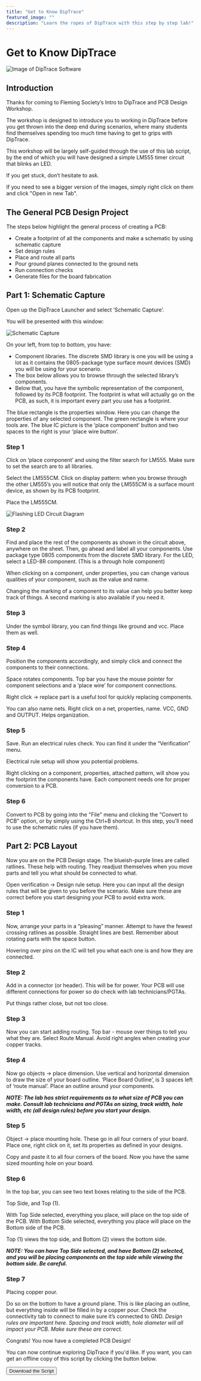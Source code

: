 ```yaml
---
title: "Get to Know DipTrace"
featured_image: ""
description: "Learn the ropes of DipTrace with this step by step lab!"
---
```


# Get to Know DipTrace
![Image of DipTrace Software](./images/DipTrace_9.jpg)

## Introduction

Thanks for coming to Fleming Society’s Intro to DipTrace and PCB Design Workshop.

The workshop is designed to introduce you to working in DipTrace before you get thrown into the deep end during scenarios, where many students find themselves spending too much time having to get to grips with DipTrace.

This workshop will be largely self-guided through the use of this lab script, by the end of which you will have designed a simple LM555 timer circuit that blinks an LED.

If you get stuck, don’t hesitate to ask.

If you need to see a bigger version of the images, simply right click on them and click "Open in new Tab".

## The General PCB Design Project

The steps below highlight the general process of creating a PCB:

- Create a footprint of all the components and make a schematic by using schematic capture
- Set design rules
- Place and route all parts
- Pour ground planes connected to the ground nets
- Run connection checks
- Generate files for the board fabrication

## Part 1: Schematic Capture

Open up the DipTrace Launcher and select ‘Schematic Capture’.

You will be presented with this window:

![Schematic Capture](./images/dipwork_1.png)

On your left, from top to bottom, you have: 
	
- Component libraries. The discrete SMD library is one you will be using a lot as it contains the 0805-package type surface mount devices (SMD) you will be using for your scenario.
-	The box below allows you to browse through the selected library’s components.
-	Below that, you have the symbolic representation of the component, followed by its PCB footprint. The footprint is what will actually go on the PCB, as such, it is important every part you use has a footprint.

The blue rectangle is the properties window. Here you can change the properties of any selected component.
The green rectangle is where your tools are. The blue IC picture is the ‘place component’ button and two spaces to the right is your ‘place wire button’.

### Step 1

Click on ‘place component’ and using the filter search for LM555. Make sure to set the search are to all libraries.

Select the LM555CM. Click on display pattern: when you browse through the other LM555’s you will notice that only the LM555CM is a surface mount device, as shown by its PCB footprint.

Place the LM555CM.

![Flashing LED Circuit Diagram](./images/dipwork_2.png)

### Step 2

Find and place the rest of the components as shown in the circuit above, anywhere on the sheet. Then, go ahead and label all your components. Use package type 0805 components from the discrete SMD library. For the LED, select a LED-8R component. (This is a through hole component)

When clicking on a component, under properties, you can change various qualities of your component, such as the value and name.

Changing the marking of a component to its value can help you better keep track of things. A second marking is also available if you need it.

### Step 3

Under the symbol library, you can find things like ground and vcc. Place them as well. 

### Step 4

Position the components accordingly, and simply click and connect the components to their connections.

Space rotates components. Top bar you have the mouse pointer for component selections and a ‘place wire’ for component connections.

Right click -> replace part is a useful tool for quickly replacing components.

You can also name nets. Right click on a net, properties, name. VCC, GND and OUTPUT. Helps organization.

### Step 5

Save. Run an electrical rules check. You can find it under the “Verification” menu.

Electrical rule setup will show you potential problems.

Right clicking on a component, properties, attached pattern, will show you the footprint the components have. Each component needs one for proper conversion to a PCB.

### Step 6

Convert to PCB by going into the "File" menu and clicking the "Convert to PCB" option, or by simply using the Ctrl+B shortcut. In this step, you'll need to use the schematic rules (if you have them).

## Part 2: PCB Layout

Now you are on the PCB Design stage. The blueish-purple lines are called ratlines. These help with routing. They readjust themselves when you move parts and tell you what should be connected to what.

Open verification -> Design rule setup. Here you can input all the design rules that will be given to you before the scenario. Make sure these are correct before you start designing your PCB to avoid extra work.

### Step 1

Now, arrange your parts in a “pleasing” manner. Attempt to have the fewest crossing ratlines as possible. Straight lines are best. Remember about rotating parts with the space button.

Hovering over pins on the IC will tell you what each one is and how they are connected.

### Step 2

Add in a connector (or header). This will be for power. Your PCB will use different connections for power so do check with lab technicians/PGTAs.

Put things rather close, but not too close.


### Step 3

Now you can start adding routing. Top bar - mouse over things to tell you what they are. Select Route Manual. Avoid right angles when creating your copper tracks.

### Step 4

Now go objects -> place dimension. Use vertical and horizontal dimension to draw the size of your board outline.
‘Place Board Outline’, is 3 spaces left of ‘route manual’. Place an outline around your components.

***NOTE: The lab has strict requirements as to what size of PCB you can make. Consult lab technicians and PGTAs on sizing, track width, hole width, etc (all design rules) before you start your design.***

### Step 5

Object -> place mounting hole.
These go in all four corners of your board. Place one, right click on it, set its properties as defined in your designs.

Copy and paste it to all four corners of the board. Now you have the same sized mounting hole on your board.

### Step 6

In the top bar, you can see two text boxes relating to the side of the PCB. 

Top Side, and Top (1).

With Top Side selected, everything you place, will place on the top side of the PCB. With Bottom Side selected, everything you place will place on the Bottom side of the PCB.

Top (1) views the top side, and Bottom (2) views the bottom side.

***NOTE: You can have Top Side selected, and have Bottom (2) selected, and you will be placing components on the top side while viewing the bottom side. Be careful.***

### Step 7

Placing copper pour. 

Do so on the bottom to have a ground plane. This is like placing an outline, but everything inside will be filled in by a copper pour. Check the connectivity tab to connect to make sure it’s connected to GND. *Design rules are important here. Spacing and track width, hole diameter will all impact your PCB. Make sure these are correct.*

Congrats! You now have a completed PCB Design!

You can now continue exploring DipTrace if you'd like. If you want, you can get an offline copy of this script by clicking the button below.

<button class="mdc-button mdc-button--raised">
  <a href="https://github.com/nicogig/fleming_crate/raw/master/DipTrace/diptrace_script.pdf" class="mdc-button__label" style="text-decoration: none;" download>Download the Script</a>
</button>

